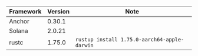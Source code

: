 | Framework | Version | Note                                         |
| --------- | ------- | -------------------------------------------- |
| Anchor    | 0.30.1  |                                              |
| Solana    | 2.0.21  |                                              |
| rustc     | 1.75.0  | `rustup install 1.75.0-aarch64-apple-darwin` |
